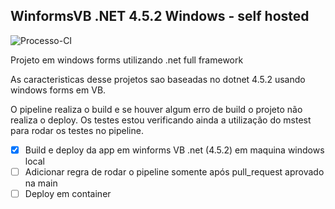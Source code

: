 ## WinformsVB .NET 4.5.2 Windows - self hosted
![Processo-CI](https://github.com/renanduart3/WinformsVB/workflows/Processo-CI/badge.svg)

Projeto em windows forms utilizando .net full framework

As caracteristicas desse projetos sao baseadas no dotnet 4.5.2 usando windows forms em VB.

O pipeline realiza o build e se houver algum erro de build o projeto não realiza o deploy.
Os testes estou verificando ainda a utilização do mstest para rodar os testes no pipeline.

- [x] Build e deploy da app em winforms VB .net (4.5.2) em maquina windows local
- [ ] Adicionar regra de rodar o pipeline somente após pull_request aprovado na main
- [ ] Deploy em container

